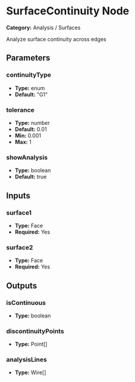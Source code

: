 
# SurfaceContinuity Node

**Category:** Analysis / Surfaces

Analyze surface continuity across edges

## Parameters


### continuityType
- **Type:** enum
- **Default:** "G1"





### tolerance
- **Type:** number
- **Default:** 0.01
- **Min:** 0.001
- **Max:** 1



### showAnalysis
- **Type:** boolean
- **Default:** true





## Inputs


### surface1
- **Type:** Face
- **Required:** Yes



### surface2
- **Type:** Face
- **Required:** Yes



## Outputs


### isContinuous
- **Type:** boolean



### discontinuityPoints
- **Type:** Point[]



### analysisLines
- **Type:** Wire[]




